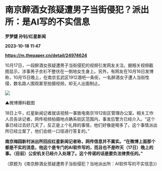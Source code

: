 # 南京醉酒女孩疑遭男子当街侵犯？派出所：是AI写的不实信息
**罗梦婕 孙钊/红星新闻**

**2023-10-18 11:47**

**https://m.thepaper.cn/detail/24974624**

10月17日，一段醉酒女孩疑遭男子当街侵犯的视频引发网友关注。据相关视频截图显示，涉事男子衣衫不整伏在一倒地女生身上。另外，有网友在10月16日发博称，10月15日晚上，在南京玄武区1912酒吧一条街，一名醉酒女子遭人当街性侵，数名路人围观甚至拍摄视频，却无人出面制止。

![](https://imagecloud.thepaper.cn/thepaper/image/274/612/163.png)

▲微博爆料截图

18日上午，红星新闻记者就该视频一事致电南京1912街区管理办公室。相关工作人员告诉记者，网传视频拍摄地点确系街区范围内，事发后警方已经介入。“这个事已经过去好几天了，反正是上个礼拜的事情，他们好像是喝多了。这个事情派出所已经立案了，他们会统一口径进行答复的。”

**南京梅园新村派出所回应红星新闻记者称，网传信息并不属实。“在微博上面那个都是不实的消息，他这个是专门的AI软件写的，而且也不是昨天（17日）晚上的事。（目前）公安机关已经介入处理了。这个传谣的话是要负法律责任的。”**

（原题为《南京醉酒女孩疑遭男子当街侵犯？当地派出所：AI软件写的不实信息》）